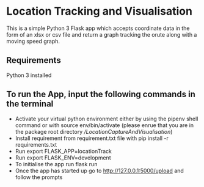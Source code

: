 # Location Tracking and Visualisation

This is a simple Python 3 Flask app which accepts coordinate data in the form of an xlsx or csv file and return a graph tracking the orute along with a moving speed graph.

## Requirements
Python 3 installed


## To run the App, input the following commands in the terminal
* Activate your virtual python environment either by using the pipenv shell command or with source env/bin/activate (please enrue that you are in the package root directory _/LocationCaptureAndVisualisation_)
* Install requirement from requirement.txt file with pip install -r requirements.txt
* Run export FLASK_APP=locationTrack 
* Run export FLASK_ENV=development
* To initialise the app run flask run
* Once the app has started up go to http://127.0.0.1:5000/upload and follow the prompts